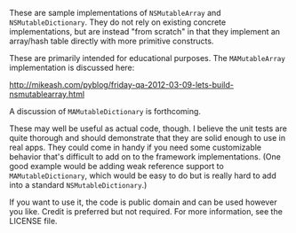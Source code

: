 These are sample implementations of `NSMutableArray` and `NSMutableDictionary`. They do not rely on existing concrete implementations, but are instead "from scratch" in that they implement an array/hash table directly with more primitive constructs.

These are primarily intended for educational purposes. The `MAMutableArray` implementation is discussed here:

http://mikeash.com/pyblog/friday-qa-2012-03-09-lets-build-nsmutablearray.html

A discussion of `MAMutableDictionary` is forthcoming.

These may well be useful as actual code, though. I believe the unit tests are quite thorough and should demonstrate that they are solid enough to use in real apps. They could come in handy if you need some customizable behavior that's difficult to add on to the framework implementations. (One good example would be adding weak reference support to `MAMutableDictionary`, which would be easy to do but is really hard to add into a standard `NSMutableDictionary`.)

If you want to use it, the code is public domain and can be used however you like. Credit is preferred but not required. For more information, see the LICENSE file.